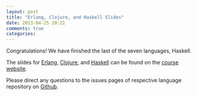 ```yaml
---
layout: post
title: "Erlang, Clojure, and Haskell Slides"
date: 2013-04-25 20:21
comments: true
categories: 
---
```


Congratulations! We have finished the last of the seven languages, Haskell.

The slides for [Erlang][], [Clojure][], and [Haskell][] can be found on the [course website][slides].

Please direct any questions to the issues pages of respective language repository on [Github][].

[Erlang]: /slides/erlang.html
[Clojure]: /slides/clojure.html
[Haskell]: /slides/haskell.html
[slides]: /slides/
[Github]: https://github.com/duke-pl-course/